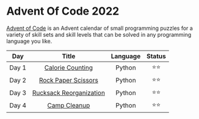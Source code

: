 # Advent Of Code 2022

[Advent of Code](https://adventofcode.com/2022) is an Advent calendar of small programming puzzles for a variety of skill sets and skill levels that can be solved in any programming language you like.

 Day | Title | Language | Status
:---:|:-----:|:--------:|:------:
Day 1 | [Calorie Counting](https://github.com/erikpeik/adventofcode2022/tree/master/day1) | Python | ⭐⭐
Day 2 | [Rock Paper Scissors](https://github.com/erikpeik/adventofcode2022/tree/master/day2) | Python | ⭐⭐
Day 3 | [Rucksack Reorganization](https://github.com/erikpeik/adventofcode2022/tree/master/day3) | Python | ⭐⭐
Day 4 | [Camp Cleanup](https://github.com/erikpeik/adventofcode2022/tree/master/day4) | Python | ⭐⭐
